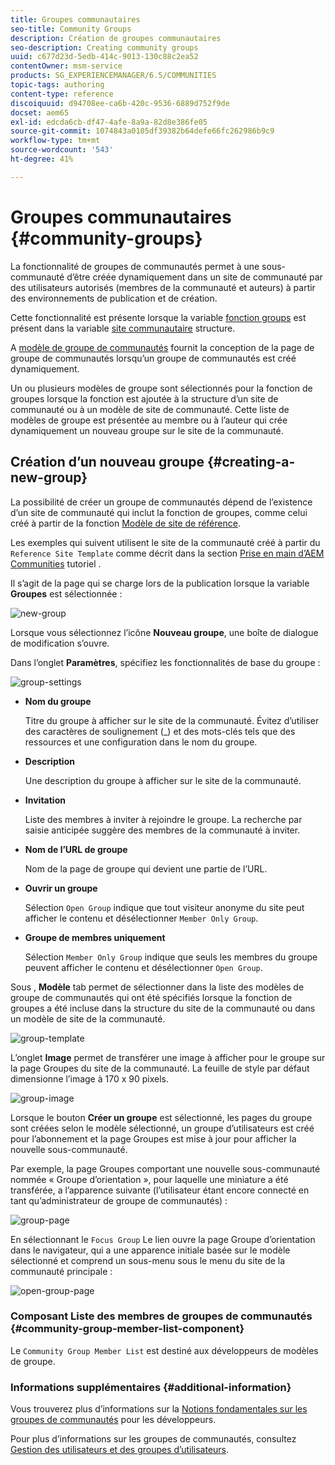 ```yaml
---
title: Groupes communautaires
seo-title: Community Groups
description: Création de groupes communautaires
seo-description: Creating community groups
uuid: c677d23d-5edb-414c-9013-130c88c2ea52
contentOwner: msm-service
products: SG_EXPERIENCEMANAGER/6.5/COMMUNITIES
topic-tags: authoring
content-type: reference
discoiquuid: d94708ee-ca6b-420c-9536-6889d752f9de
docset: aem65
exl-id: edcda6cb-df47-4afe-8a9a-82d8e386fe05
source-git-commit: 1074843a0105df39382b64defe66fc262986b9c9
workflow-type: tm+mt
source-wordcount: '543'
ht-degree: 41%

---
```


# Groupes communautaires {#community-groups}

La fonctionnalité de groupes de communautés permet à une sous-communauté d’être créée dynamiquement dans un site de communauté par des utilisateurs autorisés (membres de la communauté et auteurs) à partir des environnements de publication et de création.

Cette fonctionnalité est présente lorsque la variable [fonction groups](/help/communities/functions.md#groups-function) est présent dans la variable [site communautaire](/help/communities/sites-console.md) structure.

A [modèle de groupe de communautés](/help/communities/tools-groups.md) fournit la conception de la page de groupe de communautés lorsqu’un groupe de communautés est créé dynamiquement.

Un ou plusieurs modèles de groupe sont sélectionnés pour la fonction de groupes lorsque la fonction est ajoutée à la structure d’un site de communauté ou à un modèle de site de communauté. Cette liste de modèles de groupe est présentée au membre ou à l’auteur qui crée dynamiquement un nouveau groupe sur le site de la communauté.

## Création d’un nouveau groupe {#creating-a-new-group}

La possibilité de créer un groupe de communautés dépend de l’existence d’un site de communauté qui inclut la fonction de groupes, comme celui créé à partir de la fonction [Modèle de site de référence](/help/communities/sites.md).

Les exemples qui suivent utilisent le site de la communauté créé à partir du `Reference Site Template` comme décrit dans la section [Prise en main d’AEM Communities](/help/communities/getting-started.md) tutoriel .

Il s’agit de la page qui se charge lors de la publication lorsque la variable **Groupes** est sélectionnée :

![new-group](assets/new-group.png)

Lorsque vous sélectionnez l’icône **Nouveau groupe**, une boîte de dialogue de modification s’ouvre.

Dans l’onglet **Paramètres**, spécifiez les fonctionnalités de base du groupe :

![group-settings](assets/group-settings.png)

* **Nom du groupe**

   Titre du groupe à afficher sur le site de la communauté. Évitez d’utiliser des caractères de soulignement (_) et des mots-clés tels que des ressources et une configuration dans le nom du groupe.

* **Description**

   Une description du groupe à afficher sur le site de la communauté.

* **Invitation**

   Liste des membres à inviter à rejoindre le groupe. La recherche par saisie anticipée suggère des membres de la communauté à inviter.

* **Nom de l’URL de groupe**

   Nom de la page de groupe qui devient une partie de l’URL.

* **Ouvrir un groupe**

   Sélection `Open Group` indique que tout visiteur anonyme du site peut afficher le contenu et désélectionner `Member Only Group`.

* **Groupe de membres uniquement**

   Sélection `Member Only Group` indique que seuls les membres du groupe peuvent afficher le contenu et désélectionner `Open Group`.

Sous , **Modèle** tab permet de sélectionner dans la liste des modèles de groupe de communautés qui ont été spécifiés lorsque la fonction de groupes a été incluse dans la structure du site de la communauté ou dans un modèle de site de la communauté.

![group-template](assets/group-template.png)

L’onglet **Image** permet de transférer une image à afficher pour le groupe sur la page Groupes du site de la communauté. La feuille de style par défaut dimensionne l’image à 170 x 90 pixels.

![group-image](assets/group-image.png)

Lorsque le bouton **Créer un groupe** est sélectionné, les pages du groupe sont créées selon le modèle sélectionné, un groupe d’utilisateurs est créé pour l’abonnement et la page Groupes est mise à jour pour afficher la nouvelle sous-communauté.

Par exemple, la page Groupes comportant une nouvelle sous-communauté nommée « Groupe d’orientation », pour laquelle une miniature a été transférée, a l’apparence suivante (l’utilisateur étant encore connecté en tant qu’administrateur de groupe de communautés) :

![group-page](assets/group-page.png)

En sélectionnant le `Focus Group` Le lien ouvre la page Groupe d’orientation dans le navigateur, qui a une apparence initiale basée sur le modèle sélectionné et comprend un sous-menu sous le menu du site de la communauté principale :

![open-group-page](assets/open-group-page.png)

### Composant Liste des membres de groupes de communautés {#community-group-member-list-component}

Le `Community Group Member List` est destiné aux développeurs de modèles de groupe.

### Informations supplémentaires {#additional-information}

Vous trouverez plus d’informations sur la [Notions fondamentales sur les groupes de communautés](/help/communities/essentials-groups.md) pour les développeurs.

Pour plus d’informations sur les groupes de communautés, consultez [Gestion des utilisateurs et des groupes d’utilisateurs](/help/communities/users.md).
